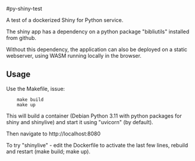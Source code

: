 #py-shiny-test

A test of a dockerized Shiny for Python service.

The shiny app has a dependency on a python package "bibliutils" installed from github.

Without this dependency, the application can also be deployed on a static webserver, using WASM running locally in the browser.

## Usage

Use the Makefile, issue:

		make build
		make up

This will build a container (Debian Python 3.11 with python packages for shiny and shinylive) and start it using "uvicorn" (by default).

Then navigate to http://localhost:8080

To try "shinylive" - edit the Dockerfile to activate the last few lines, rebuild and restart (make build; make up).

